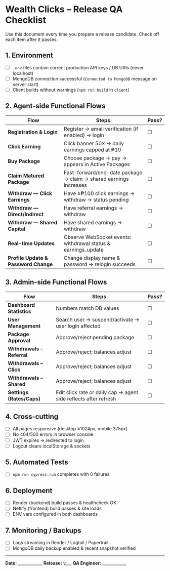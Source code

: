 # Wealth Clicks – Release QA Checklist

Use this document every time you prepare a release candidate. Check off each item after it passes.

## 1. Environment
- [ ] `.env` files contain correct production API keys / DB URIs (never localhost)
- [ ] MongoDB connection successful (`Connected to MongoDB` message on server start)
- [ ] Client builds without warnings (`npm run build` in `client`)

## 2. Agent-side Functional Flows
| Flow | Steps | Pass? |
|------|-------|-------|
| **Registration & Login** | Register → email verification (if enabled) → login | ☐ |
| **Click Earning** | Click banner 50× → daily earnings capped at ₱10 | ☐ |
| **Buy Package** | Choose package → pay → appears in Active Packages | ☐ |
| **Claim Matured Package** | Fast-forward/end-date package → claim → shared earnings increases | ☐ |
| **Withdraw — Click Earnings** | Have ≥₱100 click earnings → withdraw → status pending | ☐ |
| **Withdraw — Direct/Indirect** | Have referral earnings → withdraw | ☐ |
| **Withdraw — Shared Capital** | Have shared earnings → withdraw | ☐ |
| **Real-time Updates** | Observe WebSocket events: withdrawal status & earnings_update | ☐ |
| **Profile Update & Password Change** | Change display name & password → relogin succeeds | ☐ |

## 3. Admin-side Functional Flows
| Flow | Steps | Pass? |
|------|-------|-------|
| **Dashboard Statistics** | Numbers match DB values | ☐ |
| **User Management** | Search user → suspend/activate → user login affected | ☐ |
| **Package Approval** | Approve/reject pending package | ☐ |
| **Withdrawals – Referral** | Approve/reject; balances adjust | ☐ |
| **Withdrawals – Click** | Approve/reject; balances adjust | ☐ |
| **Withdrawals – Shared** | Approve/reject; balances adjust | ☐ |
| **Settings (Rates/Caps)** | Edit click rate or daily cap → agent side reflects after refresh | ☐ |

## 4. Cross-cutting
- [ ] All pages responsive (desktop ≥1024px, mobile 375px)
- [ ] No 404/500 errors in browser console
- [ ] JWT expires → redirected to login
- [ ] Logout clears localStorage & sockets

## 5. Automated Tests
- [ ] `npm run cypress:run` completes with 0 failures

## 6. Deployment
- [ ] Render (backend) build passes & healthcheck OK
- [ ] Netlify (frontend) build passes & site loads
- [ ] ENV vars configured in both dashboards

## 7. Monitoring / Backups
- [ ] Logs streaming in Render / Logtail / Papertrail
- [ ] MongoDB daily backup enabled & recent snapshot verified

---
**Date:** ____________  **Release:** v___  **QA Engineer:** ____________
